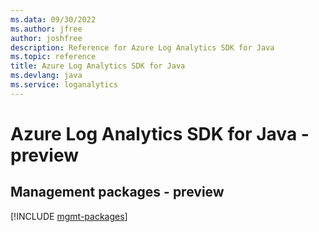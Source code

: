 ```yaml
---
ms.data: 09/30/2022
ms.author: jfree
author: joshfree
description: Reference for Azure Log Analytics SDK for Java
ms.topic: reference
title: Azure Log Analytics SDK for Java
ms.devlang: java
ms.service: loganalytics
---
```

# Azure Log Analytics SDK for Java - preview

## Management packages - preview
[!INCLUDE [mgmt-packages](log-analytics-mgmt-index.md)]
